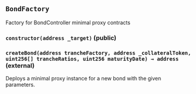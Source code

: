 ## `BondFactory`



Factory for BondController minimal proxy contracts


### `constructor(address _target)` (public)





### `createBond(address trancheFactory, address _collateralToken, uint256[] trancheRatios, uint256 maturityDate) → address` (external)



Deploys a minimal proxy instance for a new bond with the given parameters.


